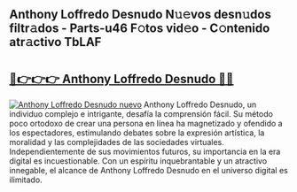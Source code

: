 ## Anthony Loffredo Desnudo N𝚞𝚎vos desn𝚞dos filtr𝚊dos - Parts-u46 F𝚘tos vid𝚎o - C𝚘ntenido atr𝚊ctivo TbLAF

# <h2><a href="http://mb49x6.tromn.icu/?c=Anthony+Loffredo+Desnudo">🔗👉👉👉 Anthony Loffredo Desnudo 🔗🔗</a></h2>

[![Anthony Loffredo Desnudo nuevo](https://i.imgur.com/pEAQMta.gif)](http://mb49x6.tromn.icu/?c=Anthony+Loffredo+Desnudo)
Anthony Loffredo Desnudo, un individuo complejo e intrigante, desafía la comprensión fácil. Su método poco ortodoxo de crear una persona en línea ha magnetizado y ofendido a los espectadores, estimulando debates sobre la expresión artística, la moralidad y las complejidades de las sociedades virtuales. Independientemente de sus movimientos futuros, su importancia en la era digital es incuestionable. Con un espíritu inquebrantable y un atractivo innegable, el alcance de Anthony Loffredo Desnudo en el universo digital es ilimitado.
